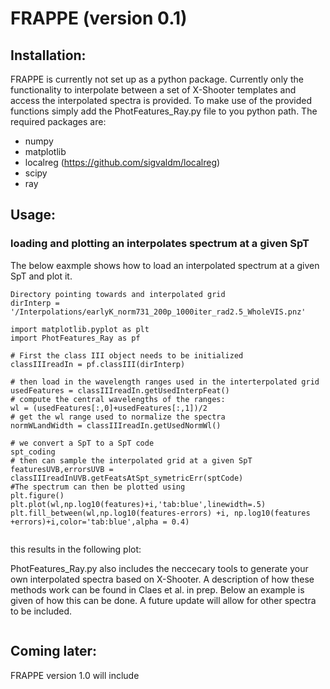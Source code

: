 # FRAPPE (version 0.1)

## Installation:

FRAPPE is currently not set up as a python package.
Currently only the functionality to interpolate between a set of X-Shooter templates and access the interpolated spectra is provided.
To make use of the provided functions simply add the PhotFeatures_Ray.py file to you python path.
The required packages are: 
  - numpy
  - matplotlib
  - localreg (https://github.com/sigvaldm/localreg)
  - scipy
  - ray


## Usage:
### loading and plotting an interpolates spectrum at a given SpT
The below eaxmple shows how to load an interpolated spectrum at a given SpT and plot it.

```
Directory pointing towards and interpolated grid
dirInterp = '/Interpolations/earlyK_norm731_200p_1000iter_rad2.5_WholeVIS.pnz'

import matplotlib.pyplot as plt
import PhotFeatures_Ray as pf

# First the class III object needs to be initialized
classIIIreadIn = pf.classIII(dirInterp)

# then load in the wavelength ranges used in the interterpolated grid
usedFeatures = classIIIreadIn.getUsedInterpFeat()
# compute the central wavelengths of the ranges:
wl = (usedFeatures[:,0]+usedFeatures[:,1])/2
# get the wl range used to normalize the spectra
normWLandWidth = classIIIreadIn.getUsedNormWl()

# we convert a SpT to a SpT code
spt_coding
# then can sample the interpolated grid at a given SpT
featuresUVB,errorsUVB = classIIIreadInUVB.getFeatsAtSpt_symetricErr(sptCode)
#The spectrum can then be plotted using
plt.figure()
plt.plot(wl,np.log10(features)+i,'tab:blue',linewidth=.5)
plt.fill_between(wl,np.log10(features-errors) +i, np.log10(features +errors)+i,color='tab:blue',alpha = 0.4)


```
this results in the following plot:




PhotFeatures_Ray.py also includes the neccecary tools to generate your own interpolated spectra based on X-Shooter.
A description of how these methods work can be found in Claes et al. in prep.
Below an example is given of how this can be done. 
A future update will allow for other spectra to be included.


```
```



## Coming later:
FRAPPE version 1.0 will include 

